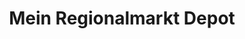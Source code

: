 ---
title: "Mein Regionalmarkt Depot"
url: /neunburg-vorm-wald/mein-regionalmarkt-depot/
shop: Supermarkt
---